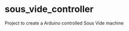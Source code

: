 sous_vide_controller
====================

Project to create a Arduino controlled Sous Vide machine
